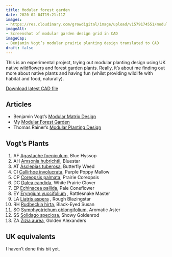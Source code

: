 ```yaml
---
title: Modular forest garden
date: 2020-02-04T19:21:11Z
images: 
- https://res.cloudinary.com/growdigital/image/upload/v1579174551/modular-200116.png
imageAlt: 
- Screenshot of modular garden design grid in CAD
imageCap:
- Benjamin Vogt’s modular prairie planting design translated to CAD
draft: false
---
```


This is an experimental project, trying out modular planting design using UK native [wildflowers](https://www.forestgarden.wales/wildflower/) and forest garden plants. Really, it’s about me finding out more about native plants and having fun (whilst providing wildlife with habitat and food, naturally).

[Download latest CAD file](https://res.cloudinary.com/growdigital/raw/upload/v1579202444/modular-0.3-mod.dxf)

## Articles

* Benjamin Vogt’s [Modular Matrix Design](https://www.monarchgard.com/thedeepmiddle/modular-matrix-design)
* My [Modular Forest Garden](https://www.forestgarden.wales/blog/modular-forest-garden)
* Thomas Rainer’s [Modular Planting Design](https://www.thomasrainer.com/blog/modular-planting-design-random-by-design)

## Vogt’s Plants

1. AF [Agastache foeniculum](https://www.missouribotanicalgarden.org/PlantFinder/PlantFinderDetails.aspx?kempercode=d554), Blue Hyssop
2. AH [Amsonia hubrichtii](https://www.missouribotanicalgarden.org/PlantFinder/PlantFinderDetails.aspx?kempercode=w810), Bluestar
3. AT [Asclepias tuberosa](https://www.missouribotanicalgarden.org/PlantFinder/PlantFinderDetails.aspx?kempercode=b490), Butterfly Weed
4. CI [Callirhoe involucrata](http://www.missouribotanicalgarden.org/PlantFinder/PlantFinderDetails.aspx?taxonid=282616), Purple Poppy Mallow
5. CP [Coreopsis palmata](https://www.missouribotanicalgarden.org/PlantFinder/PlantFinderDetails.aspx?taxonid=277598&isprofile=0&), Prairie Coreopsis
6. DC [Dalea candida](https://www.missouribotanicalgarden.org/PlantFinder/PlantFinderDetails.aspx?taxonid=280351&isprofile=0&), White Prairie Clover
7. EP [Echinacea pallida](https://www.missouribotanicalgarden.org/PlantFinder/PlantFinderDetails.aspx?kempercode=c570), Pale Coneflower
8. EY [Eryngium yuccifolium](https://www.missouribotanicalgarden.org/PlantFinder/PlantFinderDetails.aspx?kempercode=g500) , Rattlesnake Master
9. LA [Liatris aspera](http://www.missouribotanicalgarden.org/PlantFinder/PlantFinderDetails.aspx?kempercode=k860) , Rough Blazingstar
10. RH [Rudbeckia hirta](https://www.missouribotanicalgarden.org/PlantFinder/PlantFinderDetails.aspx?taxonid=277225), Black-Eyed Susan
11. SO [Symphyotrichum oblongifolium](https://www.missouribotanicalgarden.org/PlantFinder/PlantFinderDetails.aspx?kempercode=j490), Aromatic Aster
12. SS [Solidago speciosa](https://www.missouribotanicalgarden.org/PlantFinder/PlantFinderDetails.aspx?taxonid=277530&isprofile=0&), Showy Goldenrod
13. ZA [Zizia aurea](http://www.missouribotanicalgarden.org/PlantFinder/PlantFinderDetails.aspx?kempercode=g710), Golden Alexanders

## UK equivalents

I haven’t done this bit yet.
